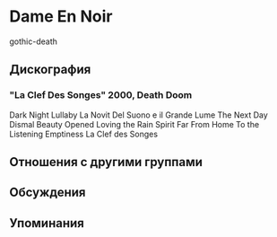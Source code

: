 # Dame En Noir

gothic-death

## Дискография

### "La Clef Des Songes" 2000, Death Doom

Dark Night Lullaby 
La Novit Del Suono e il Grande Lume 
The Next Day 
Dismal Beauty 
Opened 
Loving the Rain Spirit 
Far From Home 
To the Listening Emptiness 
La Clef des Songes 



## Отношения с другими группами


## Обсуждения


## Упоминания

